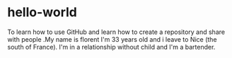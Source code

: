 # hello-world
To learn how to use GitHub and learn how to create a repository and share with people .My name is florent I'm 33 years old and i leave to Nice (the south of France).
I'm in a relationship without child and I'm a bartender.
